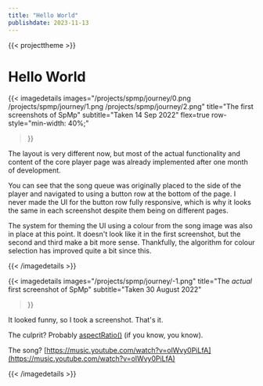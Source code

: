 ```yaml
---
title: "Hello World"
publishdate: 2023-11-13
---
```


{{< projecttheme >}}

# Hello World

{{< imagedetails
    images="/projects/spmp/journey/0.png /projects/spmp/journey/1.png /projects/spmp/journey/2.png"
    title="The first screenshots of SpMp"
    subtitle="Taken 14 Sep 2022"
    flex=true
    row-style="min-width: 40%;"
>}}

The layout is very different now, but most of the actual functionality and content of the core player page was already implemented after one month of development.

You can see that the song queue was originally placed to the side of the player and navigated to using a button row at the bottom of the page. I never made the UI for the button row fully responsive, which is why it looks the same in each screenshot despite them being on different pages.

The system for theming the UI using a colour from the song image was also in place at this point. It doesn't look like it in the first screenshot, but the second and third make a bit more sense. Thankfully, the algorithm for colour selection has improved quite a bit since this.

{{< /imagedetails >}}

{{< imagedetails
    images="/projects/spmp/journey/-1.png"
    title="The *actual* first screenshot of SpMp"
    subtitle="Taken 30 August 2022"
>}}

It looked funny, so I took a screenshot. That's it.

The culprit? Probably [aspectRatio()](https://developer.android.com/reference/kotlin/androidx/compose/ui/Modifier#(androidx.compose.ui.Modifier).aspectRatio(kotlin.Float,kotlin.Boolean)) (if you know, you know).

The song? [https://music.youtube.com/watch?v=olWvy0PiLfA](https://music.youtube.com/watch?v=olWvy0PiLfA)

{{< /imagedetails >}}
